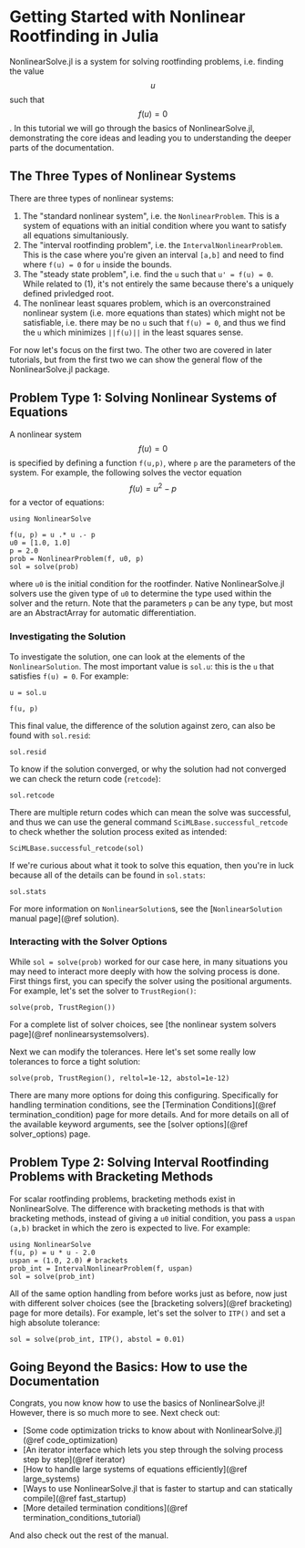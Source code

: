 # Getting Started with Nonlinear Rootfinding in Julia

NonlinearSolve.jl is a system for solving rootfinding problems, i.e. finding
the value $$u$$ such that $$f(u) = 0$$. In this tutorial we will go through
the basics of NonlinearSolve.jl, demonstrating the core ideas and leading you
to understanding the deeper parts of the documentation.

## The Three Types of Nonlinear Systems

There are three types of nonlinear systems:

1. The "standard nonlinear system", i.e. the `NonlinearProblem`. This is a
   system of equations with an initial condition where you want to satisfy
   all equations simultaniously.
2. The "interval rootfinding problem", i.e. the `IntervalNonlinearProblem`.
   This is the case where you're given an interval `[a,b]` and need to find
   where `f(u) = 0` for `u` inside the bounds.
3. The "steady state problem", i.e. find the `u` such that `u' = f(u) = 0`.
   While related to (1), it's not entirely the same because there's a uniquely
   defined privledged root.
4. The nonlinear least squares problem, which is an overconstrained nonlinear
   system (i.e. more equations than states) which might not be satisfiable, i.e.
   there may be no `u` such that `f(u) = 0`, and thus we find the `u` which
   minimizes `||f(u)||` in the least squares sense.

For now let's focus on the first two. The other two are covered in later tutorials,
but from the first two we can show the general flow of the NonlinearSolve.jl package.

## Problem Type 1: Solving Nonlinear Systems of Equations

A nonlinear system $$f(u) = 0$$ is specified by defining a function `f(u,p)`,
where `p` are the parameters of the system. For example, the following solves
the vector equation $$f(u) = u^2 - p$$ for a vector of equations:

```@example 1
using NonlinearSolve

f(u, p) = u .* u .- p
u0 = [1.0, 1.0]
p = 2.0
prob = NonlinearProblem(f, u0, p)
sol = solve(prob)
```

where `u0` is the initial condition for the rootfinder. Native NonlinearSolve.jl
solvers use the given type of `u0` to determine the type used within the solver
and the return. Note that the parameters `p` can be any type, but most are an
AbstractArray for automatic differentiation.

### Investigating the Solution

To investigate the solution, one can look at the elements of the `NonlinearSolution`.
The most important value is `sol.u`: this is the `u` that satisfies `f(u) = 0`. For example:

```@example 1
u = sol.u
```

```@example 1
f(u, p)
```

This final value, the difference of the solution against zero, can also be found with `sol.resid`:

```@example 1
sol.resid
```

To know if the solution converged, or why the solution had not converged we can check the return
code (`retcode`):

```@example 1
sol.retcode
```

There are multiple return codes which can mean the solve was successful, and thus we can use the
general command `SciMLBase.successful_retcode` to check whether the solution process exited as
intended:

```@exmaple
SciMLBase.successful_retcode(sol)
```

If we're curious about what it took to solve this equation, then you're in luck because all of the
details can be found in `sol.stats`:

```@example 1
sol.stats
```

For more information on `NonlinearSolution`s, see the [`NonlinearSolution` manual page](@ref solution).

### Interacting with the Solver Options

While `sol = solve(prob)` worked for our case here, in many situations you may need to interact more
deeply with how the solving process is done. First things first, you can specify the solver using the
positional arguments. For example, let's set the solver to `TrustRegion()`:

```@example 1
solve(prob, TrustRegion())
```

For a complete list of solver choices, see [the nonlinear system solvers page](@ref nonlinearsystemsolvers).

Next we can modify the tolerances. Here let's set some really low tolerances to force a tight solution:

```@example 1
solve(prob, TrustRegion(), reltol=1e-12, abstol=1e-12)
```

There are many more options for doing this configuring. Specifically for handling termination conditions,
see the [Termination Conditions](@ref termination_condition) page for more details. And for more details on
all of the available keyword arguments, see the [solver options](@ref solver_options) page.

## Problem Type 2: Solving Interval Rootfinding Problems with Bracketing Methods

For scalar rootfinding problems, bracketing methods exist in NonlinearSolve. The difference with bracketing
methods is that with bracketing methods, instead of giving a `u0` initial condition, you pass a `uspan (a,b)`
bracket in which the zero is expected to live. For example:

```@example 1
using NonlinearSolve
f(u, p) = u * u - 2.0
uspan = (1.0, 2.0) # brackets
prob_int = IntervalNonlinearProblem(f, uspan)
sol = solve(prob_int)
```

All of the same option handling from before works just as before, now just with different solver choices
(see the [bracketing solvers](@ref bracketing) page for more details). For example, let's set the solver
to `ITP()` and set a high absolute tolerance:

```@example 1
sol = solve(prob_int, ITP(), abstol = 0.01)
```

## Going Beyond the Basics: How to use the Documentation

Congrats, you now know how to use the basics of NonlinearSolve.jl! However, there is so much more to
see. Next check out:

- [Some code optimization tricks to know about with NonlinearSolve.jl](@ref code_optimization)
- [An iterator interface which lets you step through the solving process step by step](@ref iterator)
- [How to handle large systems of equations efficiently](@ref large_systems)
- [Ways to use NonlinearSolve.jl that is faster to startup and can statically compile](@ref fast_startup)
- [More detailed termination conditions](@ref termination_conditions_tutorial)

And also check out the rest of the manual.